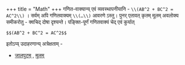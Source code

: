 +++
title = "Math"
+++
गणित-वाक्यान्य् एवं व्यवस्थापनीयानि - `\\(AB^2 + BC^2 = AC^2\\)` ।
सर्वम् अपि गणितवाक्यम् `\\(…\\)` आवरणे ऽस्तु।
पुनर् एतावत् कृतम् मूलम् अवलोक्य समीकरोतु - क्वचिद् दोषा दृश्यन्ते। पङ्क्ति-पूर्णं गणितवाक्यं चेद् एवं कुर्यात्  

`$$(AB^2 + BC^2 = AC^2$$`

इतोऽप्य् उदाहरणान्य् अत्रेक्षताम् - 

- [जालपुटम्](https://vishvasa.github.io/notes/math/probability/inference/03_Bounds_on_deviation_probability/) , [मूलम्](https://raw.githubusercontent.com/vishvAsa/notes/content/math/probability/inference/03_Bounds_on_deviation_probability.md)

